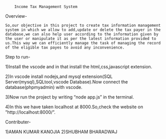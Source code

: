 ﻿                                 
		Income Tax Management System

Overview-

	So,our objective in this project to create tax information management system in which we allow to add,update or delete the tax payer in the database,we can also help user according to the information given by the user or manipulate it as per the latest information provided to us.This way we can efficiently manage the task of managing the record of the eligible tax payes to avoid any inconvenience.

Step to run-

1)Install the vscode and in that install the html,css,javascript extension.

2)In vscode install nodejs,and mysql extension(SQL Server(mysql),SQLtool,vscode Database).Now connect the database(phpmyadmin) with vscode.

3)Now run the project by writing “node app.js” in the terminal.

4)In this we have taken localhost at 8000.So,check the website on ”http://localhost:8000/”.




Contributer-

1)AMAN KUMAR KANOJIA
2)SHUBHAM BHARADWAJ




	 
